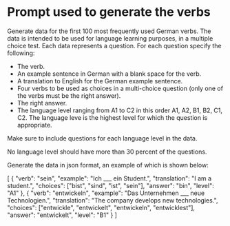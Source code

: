 # Prompt used to generate the verbs

Generate data for the first 100 most frequently used German verbs. The data is intended to be used for language learning purposes, in a multiple choice test. Each data represents a question.
For each question specify the following:

-	The verb.
-	An example sentence in German with a blank space for the verb.
-	A translation to English for the German example sentence.
-	Four verbs to be used as choices in a multi-choice question (only one of the verbs must be the right answer).
-   The right answer.
-   The language level ranging from A1 to C2 in this order A1, A2, B1, B2, C1, C2. The language leve
    is the highest level for which the question is appropriate.

Make sure to include questions for each language level in the data.

No language level should have more than 30 percent of the questions.

Generate the data in json format, an example of which is shown below:

[
    {
        "verb": "sein",
        "example": "Ich ___ ein Student.",
        "translation": "I am a student.",
        "choices": ["bist", "sind", "ist", "sein"],
        "answer": "bin",
        "level": "A1"
    },
    {
        "verb": "entwickeln",
        "example": "Das Unternehmen ___ neue Technologien.",
        "translation": "The company develops new technologies.",
        "choices": ["entwickle", "entwickelt", "entwickeln", "entwicklest"],
        "answer": "entwickelt",
        "level": "B1"
    }
]


